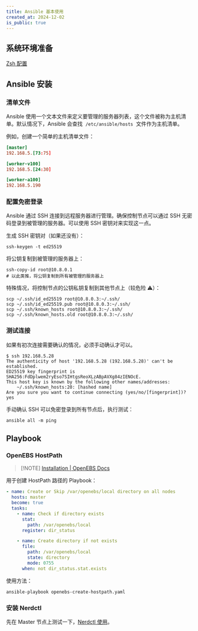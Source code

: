 ```yaml
---
title: Ansible 基本使用
created_at: 2024-12-02
is_public: true
---
```


## 系统环境准备

[Zsh 配置](../../Software/Linux/Zsh%20%E9%85%8D%E7%BD%AE.md)

## Ansible 安装

### 清单文件

Ansible 使用一个文本文件来定义要管理的服务器列表，这个文件被称为主机清单。默认情况下，Ansible 会查找  `/etc/ansible/hosts`  文件作为主机清单。

例如，创建一个简单的主机清单文件：

```toml
[master]
192.168.5.[73:75]

[worker-v100]
192.168.5.[24:30]

[worker-a100]
192.168.5.190
```

### 配置免密登录

Ansible 通过 SSH 连接到远程服务器进行管理。确保控制节点可以通过 SSH 无密码登录到被管理的服务器。可以使用 SSH 密钥对来实现这一点。

生成 SSH 密钥对（如果还没有）：

```shell
ssh-keygen -t ed25519
```

将公钥复制到被管理的服务器上：

```shell
ssh-copy-id root@10.8.0.1
# 以此类推，将公钥复制到所有被管理的服务器上
```

特殊情况，将控制节点的公钥私钥复制到其他节点上（较危险 ⚠️）：

```shell
scp ~/.ssh/id_ed25519 root@10.8.0.3:~/.ssh/
scp ~/.ssh/id_ed25519.pub root@10.8.0.3:~/.ssh/
scp ~/.ssh/known_hosts root@10.8.0.3:~/.ssh/
scp ~/.ssh/known_hosts.old root@10.8.0.3:~/.ssh/
```

### 测试连接

如果有初次连接需要确认的情况，必须手动确认才可以。

```shell
$ ssh 192.168.5.28
The authenticity of host '192.168.5.28 (192.168.5.28)' can't be established.
ED25519 key fingerprint is SHA256:FdDplwem2ryEso7SIHtgsReoXLzABpAVXg84zIENOcE.
This host key is known by the following other names/addresses:
    ~/.ssh/known_hosts:20: [hashed name]
Are you sure you want to continue connecting (yes/no/[fingerprint])? yes
```

手动确认 SSH 可以免密登录到所有节点后，执行测试：

```shell
ansible all -m ping
```

## Playbook

### OpenEBS HostPath

> [!NOTE] [Installation | OpenEBS Docs](https://openebs.io/docs/user-guides/local-storage-user-guide/local-pv-hostpath/hostpath-installation#prerequisites)

用于创建 HostPath 路径的 Playbook：

```yaml
- name: Create or Skip /var/openebs/local directory on all nodes
  hosts: master
  become: true
  tasks:
    - name: Check if directory exists
      stat:
        path: /var/openebs/local
      register: dir_status

    - name: Create directory if not exists
      file:
        path: /var/openebs/local
        state: directory
        mode: 0755
      when: not dir_status.stat.exists
```

使用方法：

```shell
ansible-playbook openebs-create-hostpath.yaml
```

### 安装 Nerdctl

先在 Master 节点上测试一下，[Nerdctl 使用](../Containerd/Nerdctl%20%E4%BD%BF%E7%94%A8.md)。
